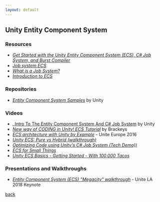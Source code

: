 ```yaml
---
layout: default
---
```


## Unity Entity Component System

### Resources

* _[Get Started with the Unity Entity Component System (ECS), C# Job System, and Burst Compiler](https://software.intel.com/en-us/articles/get-started-with-the-unity-entity-component-system-ecs-c-sharp-job-system-and-burst-compiler)_
* _[Job system ECS](https://unity3d.com/unity/features/job-system-ECS)_
* _[What is a Job System?](https://blogs.unity3d.com/2018/10/22/what-is-a-job-system/)_
* _[Introduction to ECS](https://unity3d.com/learn/tutorials/topics/scripting/introduction-ecs)_

### Repositories

* _[Entity Component System Samples](https://github.com/Unity-Technologies/EntityComponentSystemSamples)_ by Unity

### Videos

* _[Intro To The Entity Component System And C# Job System](https://www.youtube.com/watch?v=WLfhUKp2gag&list=PLX2vGYjWbI0S4yHZwjDI1boIrYStpBCdN) by Unity
* _[New way of CODING in Unity! ECS Tutorial](https://www.youtube.com/watch?v=_U9wRgQyy6s)_ by Brackeys
* _[ECS architecture with Unity by Example](https://www.youtube.com/watch?v=lNTaC-JWmdI)_ - Unite Europe 2016
* _[Unity ECS: Pure vs Hybrid (walkthrough)](https://www.youtube.com/watch?v=Q-52mBy2mow)_
* _[Optimizing Code using Unity's C# Job System (Tech Demo))](https://www.youtube.com/watch?v=gibqhg0wMA0)_
* _[ECS for Small Things](hthttps://www.youtube.com/watch?v=EWVU6cFdmr0)_
* _[Unity ECS Basics - Getting Started - With 100,000 Tacos](https://www.youtube.com/watch?v=lDTyCYAtQyQ)_

### Presentations and Walkthroughs

* _[Entity Component System (ECS) "Megacity" walkthrough](https://www.youtube.com/watch?v=j4rWfPyf-hk)_ - Unite LA 2018 Keynote

[back](../)